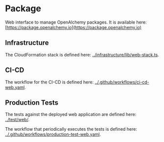 # Package

Web interface to manage OpenAlchemy packages. It is available here:
[https://package.openalchemy.io](https://package.openalchemy.io)

## Infrastructure

The CloudFormation stack is defined here:
[../infrastructure/lib/web-stack.ts](../infrastructure/lib/web-stack.ts).

## CI-CD

The workflow for the CI-CD is defined here:
[../.github/workflows/ci-cd-web.yaml](../.github/workflows/ci-cd-web.yaml).

## Production Tests

The tests against the deployed web application are defined here:
[../test/web/](../test/web/).

The workflow that periodically executes the tests is defined here:
[../.github/workflows/production-test-web.yaml](../.github/workflows/production-test-web.yaml).
